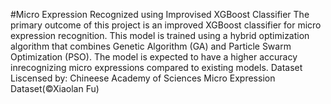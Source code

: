 #Micro Expression Recognized using Improvised XGBoost Classifier
The primary outcome of this project is an improved XGBoost classifier for micro expression recognition. This model is trained using a hybrid optimization algorithm that combines Genetic Algorithm (GA) and Particle
Swarm Optimization (PSO). The model is expected to have a higher accuracy inrecognizing micro expressions compared to existing models.
Dataset Liscensed by: Chineese Academy of Sciences Micro Expression Dataset(©Xiaolan Fu)
